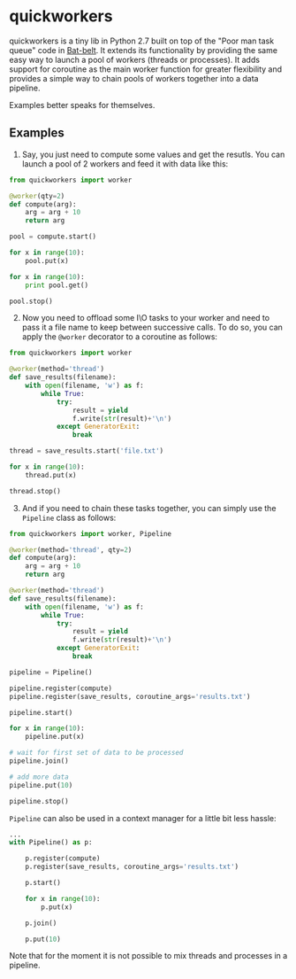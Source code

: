 # quickworkers
quickworkers is a tiny lib in Python 2.7 built on top of the "Poor man task queue" code in [Bat-belt](https://github.com/sametmax/Bat-belt). It extends its functionality by providing the same easy way to launch a pool of workers (threads or processes). It adds support for coroutine as the main worker function for greater flexibility and provides a simple way to chain pools of workers together into a data pipeline. 

Examples better speaks for themselves.

## Examples

1. Say, you just need to compute some values and get the resutls. You can launch a pool of 2 workers and feed it with data like this:

```python
from quickworkers import worker

@worker(qty=2)
def compute(arg):
    arg = arg + 10
    return arg

pool = compute.start()

for x in range(10):
    pool.put(x)

for x in range(10):
    print pool.get()

pool.stop()
```

2. Now you need to offload some I\O tasks to your worker and need to pass it a file name to keep between successive calls. To do so, you can apply the `@worker` decorator to a coroutine as follows:

```python
from quickworkers import worker

@worker(method='thread')
def save_results(filename):
    with open(filename, 'w') as f:
        while True:
            try:
                result = yield
                f.write(str(result)+'\n')
            except GeneratorExit:
                break

thread = save_results.start('file.txt')

for x in range(10):
    thread.put(x)

thread.stop()
```

3. And if you need to chain these tasks together, you can simply use the `Pipeline` class as follows:

```python
from quickworkers import worker, Pipeline

@worker(method='thread', qty=2)
def compute(arg):
    arg = arg + 10
    return arg

@worker(method='thread')
def save_results(filename):
    with open(filename, 'w') as f:
        while True:
            try:
                result = yield
                f.write(str(result)+'\n')
            except GeneratorExit:
                break

pipeline = Pipeline()

pipeline.register(compute)
pipeline.register(save_results, coroutine_args='results.txt')

pipeline.start()

for x in range(10):
    pipeline.put(x)

# wait for first set of data to be processed    
pipeline.join()

# add more data
pipeline.put(10)

pipeline.stop()
```

`Pipeline` can also be used in a context manager for a little bit less hassle:
```python
...
with Pipeline() as p:

    p.register(compute)
    p.register(save_results, coroutine_args='results.txt')

    p.start()

    for x in range(10):
        p.put(x)

    p.join()

    p.put(10)
```

Note that for the moment it is not possible to mix threads and processes in a pipeline.
